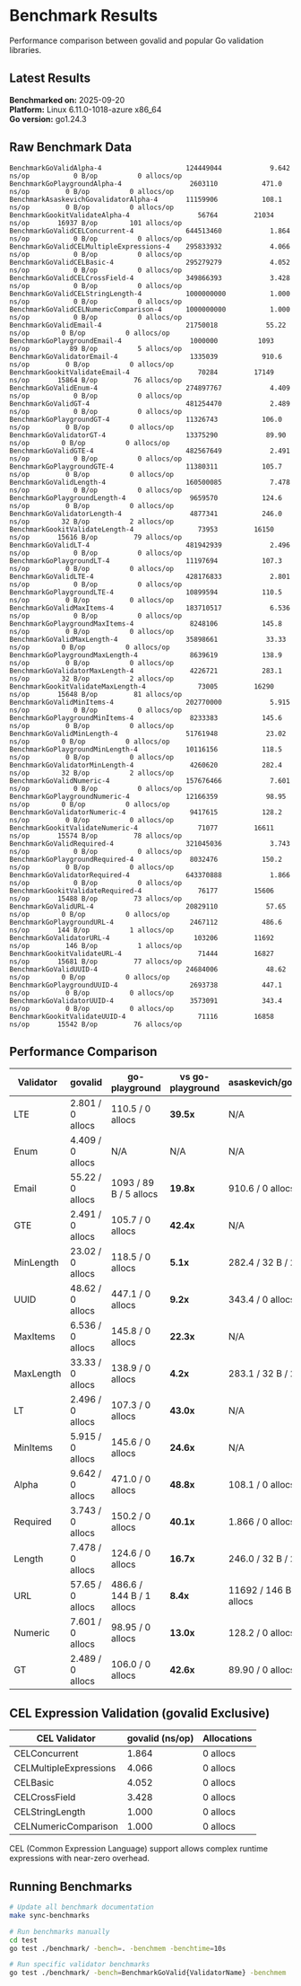 # Benchmark Results

Performance comparison between govalid and popular Go validation libraries.

## Latest Results

**Benchmarked on:** 2025-09-20  
**Platform:** Linux 6.11.0-1018-azure x86_64  
**Go version:** go1.24.3

## Raw Benchmark Data

```
BenchmarkGoValidAlpha-4                    	124449044	         9.642 ns/op	       0 B/op	       0 allocs/op
BenchmarkGoPlaygroundAlpha-4               	 2603110	       471.0 ns/op	       0 B/op	       0 allocs/op
BenchmarkAsaskevichGovalidatorAlpha-4      	11159906	       108.1 ns/op	       0 B/op	       0 allocs/op
BenchmarkGookitValidateAlpha-4             	   56764	     21034 ns/op	   16937 B/op	     101 allocs/op
BenchmarkGoValidCELConcurrent-4            	644513460	         1.864 ns/op	       0 B/op	       0 allocs/op
BenchmarkGoValidCELMultipleExpressions-4   	295833932	         4.066 ns/op	       0 B/op	       0 allocs/op
BenchmarkGoValidCELBasic-4                 	295279279	         4.052 ns/op	       0 B/op	       0 allocs/op
BenchmarkGoValidCELCrossField-4            	349866393	         3.428 ns/op	       0 B/op	       0 allocs/op
BenchmarkGoValidCELStringLength-4          	1000000000	         1.000 ns/op	       0 B/op	       0 allocs/op
BenchmarkGoValidCELNumericComparison-4     	1000000000	         1.000 ns/op	       0 B/op	       0 allocs/op
BenchmarkGoValidEmail-4                    	21750018	        55.22 ns/op	       0 B/op	       0 allocs/op
BenchmarkGoPlaygroundEmail-4               	 1000000	      1093 ns/op	      89 B/op	       5 allocs/op
BenchmarkGoValidatorEmail-4                	 1335039	       910.6 ns/op	       0 B/op	       0 allocs/op
BenchmarkGookitValidateEmail-4             	   70284	     17149 ns/op	   15864 B/op	      76 allocs/op
BenchmarkGoValidEnum-4                     	274897767	         4.409 ns/op	       0 B/op	       0 allocs/op
BenchmarkGoValidGT-4                       	481254470	         2.489 ns/op	       0 B/op	       0 allocs/op
BenchmarkGoPlaygroundGT-4                  	11326743	       106.0 ns/op	       0 B/op	       0 allocs/op
BenchmarkGoValidatorGT-4                   	13375290	        89.90 ns/op	       0 B/op	       0 allocs/op
BenchmarkGoValidGTE-4                      	482567649	         2.491 ns/op	       0 B/op	       0 allocs/op
BenchmarkGoPlaygroundGTE-4                 	11380311	       105.7 ns/op	       0 B/op	       0 allocs/op
BenchmarkGoValidLength-4                   	160500085	         7.478 ns/op	       0 B/op	       0 allocs/op
BenchmarkGoPlaygroundLength-4              	 9659570	       124.6 ns/op	       0 B/op	       0 allocs/op
BenchmarkGoValidatorLength-4               	 4877341	       246.0 ns/op	      32 B/op	       2 allocs/op
BenchmarkGookitValidateLength-4            	   73953	     16150 ns/op	   15616 B/op	      79 allocs/op
BenchmarkGoValidLT-4                       	481942939	         2.496 ns/op	       0 B/op	       0 allocs/op
BenchmarkGoPlaygroundLT-4                  	11197694	       107.3 ns/op	       0 B/op	       0 allocs/op
BenchmarkGoValidLTE-4                      	428176833	         2.801 ns/op	       0 B/op	       0 allocs/op
BenchmarkGoPlaygroundLTE-4                 	10899594	       110.5 ns/op	       0 B/op	       0 allocs/op
BenchmarkGoValidMaxItems-4                 	183710517	         6.536 ns/op	       0 B/op	       0 allocs/op
BenchmarkGoPlaygroundMaxItems-4            	 8248106	       145.8 ns/op	       0 B/op	       0 allocs/op
BenchmarkGoValidMaxLength-4                	35898661	        33.33 ns/op	       0 B/op	       0 allocs/op
BenchmarkGoPlaygroundMaxLength-4           	 8639619	       138.9 ns/op	       0 B/op	       0 allocs/op
BenchmarkGoValidatorMaxLength-4            	 4226721	       283.1 ns/op	      32 B/op	       2 allocs/op
BenchmarkGookitValidateMaxLength-4         	   73005	     16290 ns/op	   15648 B/op	      81 allocs/op
BenchmarkGoValidMinItems-4                 	202770000	         5.915 ns/op	       0 B/op	       0 allocs/op
BenchmarkGoPlaygroundMinItems-4            	 8233383	       145.6 ns/op	       0 B/op	       0 allocs/op
BenchmarkGoValidMinLength-4                	51761948	        23.02 ns/op	       0 B/op	       0 allocs/op
BenchmarkGoPlaygroundMinLength-4           	10116156	       118.5 ns/op	       0 B/op	       0 allocs/op
BenchmarkGoValidatorMinLength-4            	 4260620	       282.4 ns/op	      32 B/op	       2 allocs/op
BenchmarkGoValidNumeric-4                  	157676466	         7.601 ns/op	       0 B/op	       0 allocs/op
BenchmarkGoPlaygroundNumeric-4             	12166359	        98.95 ns/op	       0 B/op	       0 allocs/op
BenchmarkGoValidatorNumeric-4              	 9417615	       128.2 ns/op	       0 B/op	       0 allocs/op
BenchmarkGookitValidateNumeric-4           	   71077	     16611 ns/op	   15574 B/op	      78 allocs/op
BenchmarkGoValidRequired-4                 	321045036	         3.743 ns/op	       0 B/op	       0 allocs/op
BenchmarkGoPlaygroundRequired-4            	 8032476	       150.2 ns/op	       0 B/op	       0 allocs/op
BenchmarkGoValidatorRequired-4             	643370888	         1.866 ns/op	       0 B/op	       0 allocs/op
BenchmarkGookitValidateRequired-4          	   76177	     15606 ns/op	   15488 B/op	      73 allocs/op
BenchmarkGoValidURL-4                      	20829110	        57.65 ns/op	       0 B/op	       0 allocs/op
BenchmarkGoPlaygroundURL-4                 	 2467112	       486.6 ns/op	     144 B/op	       1 allocs/op
BenchmarkGoValidatorURL-4                  	  103206	     11692 ns/op	     146 B/op	       1 allocs/op
BenchmarkGookitValidateURL-4               	   71444	     16827 ns/op	   15681 B/op	      77 allocs/op
BenchmarkGoValidUUID-4                     	24684006	        48.62 ns/op	       0 B/op	       0 allocs/op
BenchmarkGoPlaygroundUUID-4                	 2693738	       447.1 ns/op	       0 B/op	       0 allocs/op
BenchmarkGoValidatorUUID-4                 	 3573091	       343.4 ns/op	       0 B/op	       0 allocs/op
BenchmarkGookitValidateUUID-4              	   71116	     16858 ns/op	   15542 B/op	      76 allocs/op
```

## Performance Comparison

| Validator | govalid | go-playground | vs go-playground | asaskevich/govalidator | vs asaskevich | gookit/validate | vs gookit |
|-----------|---------|---------------|------------------|----------------------|---------------|----------------|----------|
| LTE | 2.801 / 0 allocs | 110.5 / 0 allocs | **39.5x** | N/A | N/A | N/A | N/A |
| Enum | 4.409 / 0 allocs | N/A | N/A | N/A | N/A | N/A | N/A |
| Email | 55.22 / 0 allocs | 1093 / 89 B / 5 allocs | **19.8x** | 910.6 / 0 allocs | **16.5x** | 17149 / 15864 B / 76 allocs | **310.6x** |
| GTE | 2.491 / 0 allocs | 105.7 / 0 allocs | **42.4x** | N/A | N/A | N/A | N/A |
| MinLength | 23.02 / 0 allocs | 118.5 / 0 allocs | **5.1x** | 282.4 / 32 B / 2 allocs | **12.3x** | N/A | N/A |
| UUID | 48.62 / 0 allocs | 447.1 / 0 allocs | **9.2x** | 343.4 / 0 allocs | **7.1x** | 16858 / 15542 B / 76 allocs | **346.7x** |
| MaxItems | 6.536 / 0 allocs | 145.8 / 0 allocs | **22.3x** | N/A | N/A | N/A | N/A |
| MaxLength | 33.33 / 0 allocs | 138.9 / 0 allocs | **4.2x** | 283.1 / 32 B / 2 allocs | **8.5x** | 16290 / 15648 B / 81 allocs | **488.7x** |
| LT | 2.496 / 0 allocs | 107.3 / 0 allocs | **43.0x** | N/A | N/A | N/A | N/A |
| MinItems | 5.915 / 0 allocs | 145.6 / 0 allocs | **24.6x** | N/A | N/A | N/A | N/A |
| Alpha | 9.642 / 0 allocs | 471.0 / 0 allocs | **48.8x** | 108.1 / 0 allocs | **11.2x** | 21034 / 16937 B / 101 allocs | **2181.5x** |
| Required | 3.743 / 0 allocs | 150.2 / 0 allocs | **40.1x** | 1.866 / 0 allocs | **0.5x** | 15606 / 15488 B / 73 allocs | **4169.4x** |
| Length | 7.478 / 0 allocs | 124.6 / 0 allocs | **16.7x** | 246.0 / 32 B / 2 allocs | **32.9x** | 16150 / 15616 B / 79 allocs | **2159.7x** |
| URL | 57.65 / 0 allocs | 486.6 / 144 B / 1 allocs | **8.4x** | 11692 / 146 B / 1 allocs | **202.8x** | 16827 / 15681 B / 77 allocs | **291.9x** |
| Numeric | 7.601 / 0 allocs | 98.95 / 0 allocs | **13.0x** | 128.2 / 0 allocs | **16.9x** | 16611 / 15574 B / 78 allocs | **2185.4x** |
| GT | 2.489 / 0 allocs | 106.0 / 0 allocs | **42.6x** | 89.90 / 0 allocs | **36.1x** | N/A | N/A |

## CEL Expression Validation (govalid Exclusive)

| CEL Validator | govalid (ns/op) | Allocations |
|---------------|-----------------|-------------|
| CELConcurrent | 1.864 | 0 allocs |
| CELMultipleExpressions | 4.066 | 0 allocs |
| CELBasic | 4.052 | 0 allocs |
| CELCrossField | 3.428 | 0 allocs |
| CELStringLength | 1.000 | 0 allocs |
| CELNumericComparison | 1.000 | 0 allocs |

CEL (Common Expression Language) support allows complex runtime expressions with near-zero overhead.

## Running Benchmarks

```bash
# Update all benchmark documentation
make sync-benchmarks

# Run benchmarks manually
cd test
go test ./benchmark/ -bench=. -benchmem -benchtime=10s

# Run specific validator benchmarks
go test ./benchmark/ -bench=BenchmarkGoValid{ValidatorName} -benchmem
```
